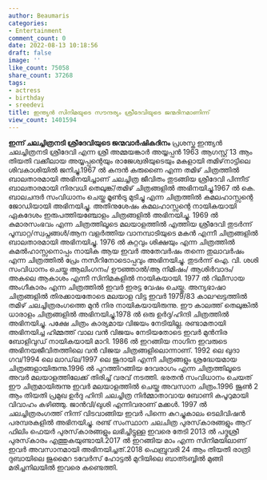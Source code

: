 ```yaml
---
author: Beaumaris
categories:
- Entertainment
comment_count: 0
date: 2022-08-13 10:18:56
draft: false
image: ''
like_count: 75058
share_count: 37268
tags:
- actress
- birthday
- sreedevi
title: ഇന്ത്യൻ സിനിമയുടെ സൗന്ദര്യം ശ്രീദേവിയുടെ ജന്മദിനമാണിന്ന്
view_count: 1401594
---
```


**ഇന്ന് ചലച്ചിത്രനടി ശ്രീദേവിയുടെ ജന്മവാർഷികദിനം** പ്രശസ്ത ഇന്ത്യന്‍ ചലച്ചിത്രനടി ശ്രീദേവി എന്ന ശ്രീ അമ്മയങ്കാർ അയ്യപ്പൻ 1963 ആഗസ്റ്റ് 13 ആം തിയതി വക്കീലായ അയ്യപ്പന്റെയും രാജേശ്വരിയുടെയും മകളായി തമിഴ്‌നാട്ടിലെ ശിവകാശിയിൽ ജനിച്ചു.1967 ല്‍ കന്ദന്‍ കരുണൈ എന്ന തമിഴ് ചിത്രത്തില്‍ ബാലതാരമായി അഭിനയിച്ചാണ് ചലച്ചിത്ര ജീവിതം തുടങ്ങിയ ശ്രീദേവി പിന്നീട് ബാലതാരമായി നിരവധി തെലുങ്ക്/തമിഴ് ചിത്രങ്ങളില്‍ അഭിനയിച്ചു.1967 ല്‍ കെ. ബാലചന്ദര്‍ സംവിധാനം ചെയ്ത മൂൺട്രു മുടിച്ചു എന്ന ചിത്രത്തിൽ കമലഹാസ്സന്റെ ജോഡിയായി അഭിനയിച്ചു. അതിനുശേഷം കമലഹാസ്സന്റെ നായികയായി ഏകദേശം ഇരുപത്തിയഞ്ചോളം ചിത്രങ്ങളില്‍ അഭിനയിച്ചു. 1969 ൽ കുമാരസംഭവം എന്ന ചിത്രത്തിലൂടെ മലയാളത്തിൽ എത്തിയ ശ്രീദേവി തുടർന്ന് പൂമ്പാറ്റ/സ്വപ്നങ്ങൾ/ആന വളർത്തിയ വാനമ്പാടിയുടെ മകൻ എന്നീ ചിത്രങ്ങളിൽ ബാലതാരമായി അഭിനയിച്ചു. 1976 ൽ കുറ്റവും ശിക്ഷയും എന്ന ചിത്രത്തിൽ കമൽഹാസ്സനൊപ്പം നായിക ആയ ഇവർ അതേവർഷം തന്നെ തുലാവർഷം എന്ന ചിത്രത്തിൽ പ്രേം നസീറിനോടൊപ്പവും അഭിനയിച്ചു. തുടർന്ന് ഐ. വി. ശശി സംവിധാനം ചെയ്ത ആലിംഗനം/ ഊഞ്ഞാൽ/ആ നിമിഷം/ ആശിർവാദം/അകലെ ആകാശം എന്നീ സിനിമകളിൽ നായികയായി. 1977 ൽ റിലീസായ അംഗീകാരം എന്ന ചിത്രത്തിൽ ഇവർ ഇരട്ട വേഷം ചെയ്തു. അന്യഭാഷാ ചിത്രങ്ങളിൽ തിരക്കായതോടെ മലയാള വിട്ട ഇവർ 1979/83 കാലഘട്ടത്തില്‍ തമിഴ് ചലച്ചിത്രരംഗത്തെ മുന്‍ നിര നായികയായിരുന്നു. ഈ കാലത്ത് തെലുങ്കിൽ ധാരാളം ചിത്രങ്ങളില്‍ അഭിനയിച്ചു.1978 ല്‍ ഒരു ഉര്‍ദു/ഹിന്ദി ചിത്രത്തില്‍ അഭിനയിച്ചു. പക്ഷേ ചിത്രം കാര്യമായ വിജയം നേടിയില്ല. രണ്ടാമതായി അഭിനയിച്ച ഹിമ്മത്ത് വാല വന്‍ വിജയം നേടിയതോടെ ഇവർ മുന്‍നിര ബോളിവുഡ് നായികയായി മാറി. 1986 ല്‍ ഇറങ്ങിയ നാഗിന ഇവരുടെ അഭിനയജീവിതത്തിലെ വന്‍ വിജയ ചിത്രങ്ങളിലൊന്നാണ്. 1992 ലെ ഖുദാ ഗവ/1994 ലെ ലാഡ്‌ല/1997 ലെ ജുദായി എന്നീ ചിത്രങ്ങളും ശ്രദ്ധേയമായ ചിത്രങ്ങളായിരുന്നു.1996 ൽ പുറത്തിറങ്ങിയ ദേവരാഗം എന്ന ചിത്രത്തിലൂടെ അവർ മലയാളത്തിലേക്ക് തിരിച്ച് വരവ് നടത്തി. ഭരതൻ സംവിധാനം ചെയത് ഈ ചിത്രമായിരുന്നു ഇവർ മലയാളത്തിൽ ചെയ്ത അവസാന ചിത്രം.1996 ജൂണ്‍ 2 ആം തിയതി പ്രമുഖ ഉര്‍ദു ഹിന്ദി ചലച്ചിത്ര നിര്‍മ്മാതാവായ ബോണി കപൂറുമായി വിവാഹം കഴിഞ്ഞു. ജാന്‍വി/ഖുശി എന്നിവരാണ് മക്കള്‍. 1997 ല്‍ ചലച്ചിത്രരംഗത്ത് നിന്ന് വിടവാങ്ങിയ ഇവർ പിന്നെ കുറച്ചുകാലം ടെലിവിഷന്‍ പരമ്പരകളില്‍ അഭിനയിച്ചു. രണ്ട് സംസ്ഥാന ചലചിത്ര പുരസ്‌കാരങ്ങളും ആറ് ഫിലിം ഫെയർ പുരസ്‌കാരങ്ങളും ലഭിച്ചിട്ടുള്ള ഇവരെ തേടി 2013 ൽ പദ്മശ്രീ പുരസ്‌കാരം എത്തുകയുണ്ടായി.2017 ൽ ഇറങ്ങിയ മാം എന്ന സിനിമയിലാണ് ഇവർ അവസാനമായി അഭിനയിച്ചത്.2018 ഫെബ്രുവരി 24 ആം തിയതി രാത്രി ദുബായിലെ ജുമൈറ ടവേർസ് ഹോട്ടൽ മുറിയിലെ ബാത്ടബ്ബിൽ മുങ്ങി മരിച്ചനിലയിൽ ഇവരെ കണ്ടെത്തി.